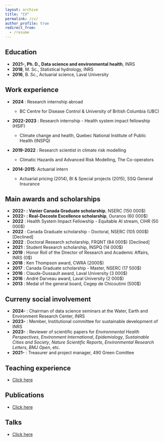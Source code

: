 ```yaml
---
layout: archive
title: "CV"
permalink: /cv/
author_profile: true
redirect_from:
  - /resume
---
```


Education
---------------
* **2021-, Ph. D., Data science and environmental health**, INRS
* **2018**, M. Sc., Statistical hydrology, INRS
* **2016**, B. Sc., Actuarial science, Laval University

Work experience
---------------

* **2024** : Research internship abroad
  * BC Centre for Disease Control & University of British Columbia (UBC)

* **2022-2023** : Research internship - Health system impact fellowship (HSIF)
  * Climate change and health, Quebec National Institute of Public Health (INSPQ)

* **2019-2022** : Research scientist in climate risk modelling
  * Climatic Hazards and Advanced Risk Modelling, The Co-operators

* **2014-2015**: Actuarial intern
  * Actuarial pricing (2014), BI & Special projects (2015), SSQ General Insurance
  
Main awards and scholarships
---------------

* **2022- : Vanier Canada Graduate scholarship**, NSERC (150 000$)
* **2022- : Real-Decoste Excellence scholarship**, Ouranos (60 000$)
* **2022** : Health System Impact Fellowship - Equitable AI stream, CIHR (50 000$)
* **2022** : Canada Graduate scholarship - Doctoral, NSERC (105 000$) [Declined]
* **2022** : Doctoral Research scholarship, FRQNT (84 000$) [Declined]
* **2021** : Student Research scholarship, INSPQ (14 000$)
* **2019** : Honor Roll of the Director of Research and Academic Affairs, INRS (0$)
* **2018** : Ken Thompson award, CWRA (2000$)
* **2017** : Canada Graduate scholarship - Master, NSERC (17 500$)
* **2016** : Claude-Dussault award, Laval University (3 000$)
* **2016** : André Darveau award, Laval University (2 000$)
* **2013** : Medal of the general board, Cegep de Chicoutimi (500$)

Curreny social involvement
-------------------

* **2024-** : Chairman of data science seminars at the Water, Earth and Environment Research Center, INRS
* **2023-** : Member, Institutional committee for sustainable development of INRS
* **2023-** : Reviewer of scientific papers for *Environmental Health Perspectives*, *Environment International*, *Epidemiology*, *Sustainable Cities and Society*, *Nature Scientific Reports*, *Environmental Research Letters*, *BMJ Open*, etc.
* **2021-** : Treasurer and project manager, 490 Green Comittee

Teaching experience
---------------

* [Click here](https://jeremieboudreault.github.io/teaching/)

Publications
---------------

* [Click here](https://jeremieboudreault.github.io/research/)

Talks
---------------

* [Click here](https://jeremieboudreault.github.io/talks/)